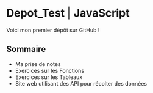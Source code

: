 # Depot_Test | JavaScript
Voici mon premier dépôt sur GitHub !
## Sommaire
* Ma prise de notes
* Exercices sur les Fonctions
* Exercices sur les Tableaux
* Site web utilisant des API pour récolter des données